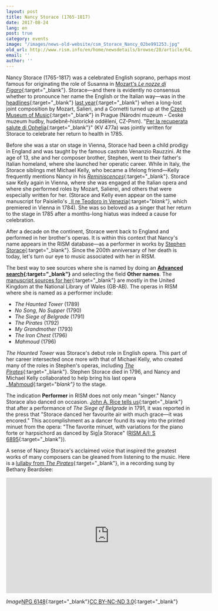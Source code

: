 ```yaml
---
layout: post
title: Nancy Storace (1765-1817)
date: 2017-08-24
lang: en
post: true
category: events
image: "/images/news-old-website/csm_Storace_Nancy_02be991253.jpg"
old_url: http://www.rism.info/en/home/newsdetails/browse/28/article/64/nancy-storace-1765-1817.html
email: ''
author: ''
---
```


Nancy Storace (1765-1817) was a celebrated English soprano, perhaps most famous for originating the role of Susanna in [Mozart's _Le nozze di Figaro_](https://opac.rism.info/search?id=400187519){:target="_blank"}. Storace—and there is evidently no consensus whether to pronounce her name the English or the Italian way—was in the [headlines](http://www.mozarteum.at/start/meldung/283){:target="_blank"} [last year](http://in.reuters.com/article/czech-mozart-idINKCN0VP1Q2){:target="_blank"} when a long-lost joint composition by Mozart, Salieri, and a Cornetti turned up at the [Czech Museum of Music](http://opac.nm.cz/opaccmh/documents/63005){:target="_blank"} in Prague (Národní muzeum - České muzeum hudby, hudebně-historické oddělení, CZ-Pnm). "[Per la recuperata salute di Ophelia](https://en.wikipedia.org/wiki/Per_la_ricuperata_salute_di_Ofelia){:target="_blank"}" (KV 477a) was jointly written for Storace to celebrate her return to health in 1785.

Before she was a star on stage in Vienna, Storace had been a child prodigy in England and was taught by the famous castrato Venanzio Rauzzini. At the age of 13, she and her composer brother, Stephen, went to their father's Italian homeland, where she launched her operatic career. While in Italy, the Storace siblings met Michael Kelly, who became a lifelong friend—Kelly frequently mentions Nancy in his [_Reminiscences_](https://archive.org/stream/reminiscencesofm01kellrich#page/94/mode/2up/search/nancy){:target="_blank"}. Storace saw Kelly again in Vienna, where she was engaged at the Italian opera and where she performed roles by Mozart, Salierei, and others that were especially written for her. (Storace and Kelly even appear on the same manuscript for Paisiello's _[Il re Teodoro in Venezia](https://opac.rism.info/search?id=450058030){:target="_blank"}_, which premiered in Vienna in 1784). She was so beloved as a singer that her return to the stage in 1785 after a months-long hiatus was indeed a cause for celebration.

After a decade on the continent, Storace went back to England and performed in her brother's operas. It is within this context that Nancy's name appears in the RISM database—as a performer in works by [Stephen Storace](https://opac.rism.info/search?View=rism&author=Stephen+Storace){:target="_blank"}. Since the 200th anniversary of her death is today, let's turn our eye to music associated with her in RISM.

The best way to see sources where she is named by doing an **[Advanced search](https://opac.rism.info/metaopac/start.do?View=rism&SearchType=2&Language=en){:target="_blank"}** and selecting the field **Other names**. The [manuscript sources for her](https://opac.rism.info/search?View=rism&q=nancy+storace&Language=en){:target="_blank"} are mostly in the United Kingdom at the National Library of Wales (GB-AB). The operas in RISM where she is named as a performer include:

- _The Haunted Tower_ (1789)
- _No Song, No Supper_ (1790)
- _The Siege of Belgrade_ (1791)
- _The Pirates_ (1792)
- _My Grandmother_ (1793)
- _The Iron Chest_ (1796)
- _Mahmoud_ (1796)

_The Haunted Tower_ was Storace's debut role in English opera. This part of her career intersected once more with that of Michael Kelly, who created many of the roles in Stephen's operas, including [_The Pirates_](https://opac.rism.info/search?id=806519130){:target="_blank"}. Stephen Storace died in 1796, and Nancy and Michael Kelly collaborated to help bring his last opera _[Mahmoud](https://opac.rism.info/search?id=806519279){:target="_blank"}_ to the stage.

The indication **Performer** in RISM does not only mean "singer." Nancy Storace also danced on occasion. [John A. Rice tells us](https://books.google.de/books?id=8YOwT4hOUQAC&lpg=PA373&dq=%22Storace%20danced%20her%20favourite%20air%22&pg=PA373#v=onepage&q=%22Storace%20danced%20her%20favourite%20air%22&f=false){:target="_blank"} that after a performance of _The Siege of Belgrade_ in 1791, it was reported in the press that "Storace danced her favourite air with much grace—it was encored." This accomplishment as a dancer found its way into the printed minuet from the opera: "The favorite minuet, with variations for the piano forte or harpsichord as danced by Sig|a Storace" ([RISM A/I: S 6895](https://opac.rism.info/search?id=00000990063176){:target="_blank"}).

A sense of Nancy Storace's acclaimed voice that inspired the greatest works of many composers can be gleaned from listening to the music. Here is a [lullaby from _The Pirates_](https://opac.rism.info/search?id=806519122){:target="_blank"}, in a recording sung by Bethany Beardslee:

<iframe width="560" height="315" src="https://www.youtube.com/embed/lApymhUi1NE" frameborder="0" allowfullscreen></iframe>

_Image_[NPG 6148](http://www.npg.org.uk/collections/search/portrait/mw08262/Anna-Selina-Storace){:target="_blank"}[CC BY-NC-ND 3.0](https://creativecommons.org/licenses/by-nc-nd/3.0/){:target="_blank"}